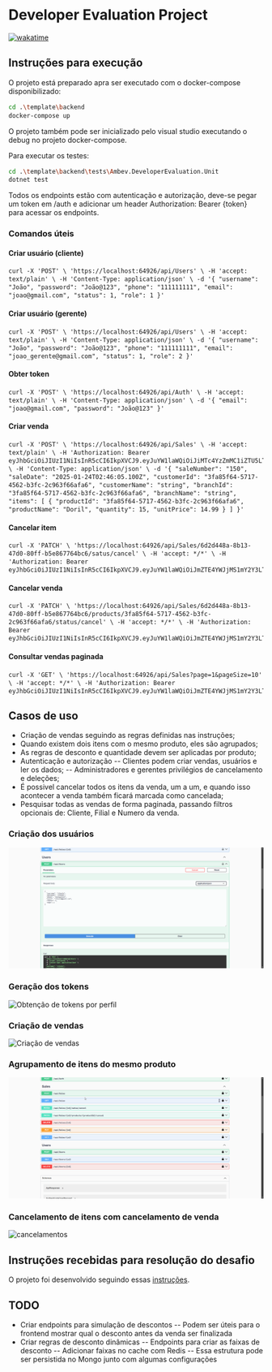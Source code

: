 # Developer Evaluation Project
[![wakatime](https://wakatime.com/badge/user/953a6bcd-5627-41d7-b03d-6e07c7380424/project/d1d03baf-4107-4e64-871a-40b9acc30246.svg)](https://wakatime.com/badge/user/953a6bcd-5627-41d7-b03d-6e07c7380424/project/d1d03baf-4107-4e64-871a-40b9acc30246)


## Instruções para execução

O projeto está preparado apra ser executado com o docker-compose disponibilizado:

 ```bash
cd .\template\backend
docker-compose up
 ```

O projeto também pode ser inicializado pelo visual studio executando o debug no projeto docker-compose.

Para executar os testes:

 ```bash
cd .\template\backend\tests\Ambev.DeveloperEvaluation.Unit
dotnet test
 ```

Todos os endpoints estão com autenticação e autorização, deve-se pegar um token em /auth e adicionar um header Authorization: Bearer {token} para acessar os endpoints. 

### Comandos úteis

#### Criar usuário (cliente)
```curl
curl -X 'POST' \ 'https://localhost:64926/api/Users' \ -H 'accept: text/plain' \ -H 'Content-Type: application/json' \ -d '{ "username": "João", "password": "João@123", "phone": "111111111", "email": "joao@gmail.com", "status": 1, "role": 1 }'
```
#### Criar usuário (gerente)
```curl
curl -X 'POST' \ 'https://localhost:64926/api/Users' \ -H 'accept: text/plain' \ -H 'Content-Type: application/json' \ -d '{ "username": "João", "password": "João@123", "phone": "111111111", "email": "joao_gerente@gmail.com", "status": 1, "role": 2 }'
```

#### Obter token
```curl
curl -X 'POST' \ 'https://localhost:64926/api/Auth' \ -H 'accept: text/plain' \ -H 'Content-Type: application/json' \ -d '{ "email": "joao@gmail.com", "password": "João@123" }'
```

#### Criar venda
```curl
curl -X 'POST' \ 'https://localhost:64926/api/Sales' \ -H 'accept: text/plain' \ -H 'Authorization: Bearer eyJhbGciOiJIUzI1NiIsInR5cCI6IkpXVCJ9.eyJuYW1laWQiOiJiMTc4YzZmMC1iZTU5LTQ4ODEtODExMS04MjI3Y2NjMTViYTIiLCJ1bmlxdWVfbmFtZSI6Ikpvw6NvIiwicm9sZSI6IkN1c3RvbWVyIiwibmJmIjoxNzM3Njg2NzQ3LCJleHAiOjE3Mzc3MTU1NDcsImlhdCI6MTczNzY4Njc0N30.0nUPH07AKmpv4TM0evicKg0XF5TmalONZDgRCZmg9Y4' \ -H 'Content-Type: application/json' \ -d '{ "saleNumber": "150", "saleDate": "2025-01-24T02:46:05.100Z", "customerId": "3fa85f64-5717-4562-b3fc-2c963f66afa6", "customerName": "string", "branchId": "3fa85f64-5717-4562-b3fc-2c963f66afa6", "branchName": "string", "items": [ { "productId": "3fa85f64-5717-4562-b3fc-2c963f66afa6", "productName": "Doril", "quantity": 15, "unitPrice": 14.99 } ] }'
```
#### Cancelar item
```curl
curl -X 'PATCH' \ 'https://localhost:64926/api/Sales/6d2d448a-8b13-47d0-80ff-b5e867764bc6/satus/cancel' \ -H 'accept: */*' \ -H 'Authorization: Bearer eyJhbGciOiJIUzI1NiIsInR5cCI6IkpXVCJ9.eyJuYW1laWQiOiJmZTE4YWJjMS1mY2Y3LTQ1OWItODkyNy1iN2QxOGM1NTU5YzUiLCJ1bmlxdWVfbmFtZSI6Ikpvw6NvIiwicm9sZSI6Ik1hbmFnZXIiLCJuYmYiOjE3Mzc2ODY4NjIsImV4cCI6MTczNzcxNTY2MiwiaWF0IjoxNzM3Njg2ODYyfQ.LNyoijTHeX1gwKJynKuU4u3_PDdbpQ7bWrkNQYzYqXw'
```
#### Cancelar venda
```curl
curl -X 'PATCH' \ 'https://localhost:64926/api/Sales/6d2d448a-8b13-47d0-80ff-b5e867764bc6/products/3fa85f64-5717-4562-b3fc-2c963f66afa6/status/cancel' \ -H 'accept: */*' \ -H 'Authorization: Bearer eyJhbGciOiJIUzI1NiIsInR5cCI6IkpXVCJ9.eyJuYW1laWQiOiJmZTE4YWJjMS1mY2Y3LTQ1OWItODkyNy1iN2QxOGM1NTU5YzUiLCJ1bmlxdWVfbmFtZSI6Ikpvw6NvIiwicm9sZSI6Ik1hbmFnZXIiLCJuYmYiOjE3Mzc2ODY4NjIsImV4cCI6MTczNzcxNTY2MiwiaWF0IjoxNzM3Njg2ODYyfQ.LNyoijTHeX1gwKJynKuU4u3_PDdbpQ7bWrkNQYzYqXw'
```
 #### Consultar vendas paginada
```curl
curl -X 'GET' \ 'https://localhost:64926/api/Sales?page=1&pageSize=10' \ -H 'accept: */*' \ -H 'Authorization: Bearer eyJhbGciOiJIUzI1NiIsInR5cCI6IkpXVCJ9.eyJuYW1laWQiOiJmZTE4YWJjMS1mY2Y3LTQ1OWItODkyNy1iN2QxOGM1NTU5YzUiLCJ1bmlxdWVfbmFtZSI6Ikpvw6NvIiwicm9sZSI6Ik1hbmFnZXIiLCJuYmYiOjE3Mzc2ODY4NjIsImV4cCI6MTczNzcxNTY2MiwiaWF0IjoxNzM3Njg2ODYyfQ.LNyoijTHeX1gwKJynKuU4u3_PDdbpQ7bWrkNQYzYqXw'
```

## Casos de uso
- Criação de vendas seguindo as regras definidas nas instruções;
- Quando existem dois itens com o mesmo produto, eles são agrupados;
- As regras de desconto e quantidade devem ser aplicadas por produto;
- Autenticação e autorização
-- Clientes podem criar vendas, usuários e ler os dados;
-- Administradores e gerentes privilégios de cancelamento e deleções;
- É possivel cancelar todos os itens da venda, um a um, e quando isso acontecer a venda também ficará marcada como cancelada;
- Pesquisar todas as vendas de forma paginada, passando filtros opcionais de: Cliente, Filial e Numero da venda.

### Criação dos usuários
![Criação de usuário gerente e cliente](.doc/images/criacao-usuarios.gif)

### Geração dos tokens
![Obtenção de tokens por perfil](.doc/images/tokens.gif)
### Criação de vendas
![Criação de vendas](.doc/images/criacao-vendas.gif)
### Agrupamento de itens do mesmo produto
![Agrupamento de itens](.doc/images/agrupamento-itens.gif)
### Cancelamento de itens com cancelamento de venda
![cancelamentos](.doc/images/cancelamento-de-itens.gif)

## Instruções recebidas para resolução do desafio
O projeto foi desenvolvido seguindo essas [instruções](/README.md).

## TODO
- Criar endpoints para simulação de descontos
-- Podem ser úteis para o frontend mostrar qual o desconto antes da venda ser finalizada
- Criar regras de desconto dinâmicas
-- Endpoints para criar as faixas de desconto
-- Adicionar faixas no cache com Redis
-- Essa estrutura pode ser persistida no Mongo junto com algumas configurações
